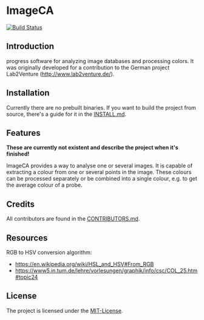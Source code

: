 # ImageCA

[![Build Status](https://travis-ci.com/CozyPenguin/ImageCA.svg?token=GiauybMpp5kj2BMEqaiS&branch=develop)](https://travis-ci.com/CozyPenguin/ImageCA)

## Introduction
 progress software for analyzing image databases and processing colors. It was originally developed for a contribution to the German project Lab2Venture (<http://www.lab2venture.de/>).

## Installation

Currently there are no prebuilt binaries. If you want to build the project from source, there's a guide for it in the [INSTALL.md](INSTALL.md).

## Features

**These are currently not existent and describe the project when it's finished!**

ImageCA provides a way to analyse one or several images. It is capable of extracting a colour from one or several points in the image. These colours can be processed separately or be combined into a single colour, e.g. to get the average colour of a probe.

## Credits

All contributors are found in the [CONTRIBUTORS.md](CONTRIBUTORS.md).

## Resources

RGB to HSV conversion algorithm:

- <https://en.wikipedia.org/wiki/HSL_and_HSV#From_RGB>
- <https://www5.in.tum.de/lehre/vorlesungen/graphik/info/csc/COL_25.htm#topic24>

## License

The project is licensed under the [MIT-License](LICENSE).
